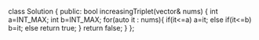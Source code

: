 class Solution {
public:
    bool increasingTriplet(vector<int>& nums) {
        int a=INT_MAX;
        int b=INT_MAX;
        for(auto it : nums){
            if(it<=a) a=it;
            else if(it<=b) b=it;
            else return true;
        }
        return false;
    }
};